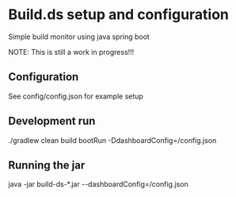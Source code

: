 # Build.ds setup and configuration

Simple build monitor using java spring boot

NOTE: This is still a work in progress!!!


## Configuration
See config/config.json for example setup

## Development run
./gradlew clean build bootRun -DdashboardConfig=<PATH>/config.json

## Running the jar
java -jar build-ds-*.jar --dashboardConfig=<PATH>/config.json